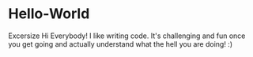 # Hello-World
Excersize
Hi Everybody!
I like writing code. It's challenging and fun once you get going and actually understand what the hell you are doing! :)
